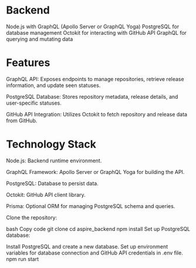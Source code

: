 # Backend

Node.js with GraphQL (Apollo Server or GraphQL Yoga)
PostgreSQL for database management
Octokit for interacting with GitHub API
GraphQL for querying and mutating data

# Features

GraphQL API: Exposes endpoints to manage repositories, retrieve release information, and update seen statuses.

PostgreSQL Database: Stores repository metadata, release details, and user-specific statuses.

GitHub API Integration: Utilizes Octokit to fetch repository and release data from GitHub.

# Technology Stack

Node.js: Backend runtime environment.

GraphQL Framework: Apollo Server or GraphQL Yoga for building the API.

PostgreSQL: Database to persist data.

Octokit: GitHub API client library.

Prisma: Optional ORM for managing PostgreSQL schema and queries.

Clone the repository:

bash
Copy code
git clone
cd aspire_backend
npm install
Set up PostgreSQL database:

Install PostgreSQL and create a new database.
Set up environment variables for database connection and GitHub API credentials in .env file.
npm run start
